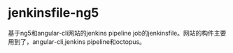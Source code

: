 # jenkinsfile-ng5
 基于ng5和angular-cli网站的jenkins pipeline job的jenkinsfile。网站的构件主要用到了，angular-cli,jenkins pipeline和octopus。
 
